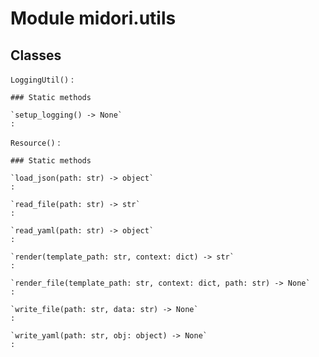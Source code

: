 Module midori.utils
===================

Classes
-------

`LoggingUtil()`
:   

    ### Static methods

    `setup_logging() ‑> None`
    :

`Resource()`
:   

    ### Static methods

    `load_json(path: str) ‑> object`
    :

    `read_file(path: str) ‑> str`
    :

    `read_yaml(path: str) ‑> object`
    :

    `render(template_path: str, context: dict) ‑> str`
    :

    `render_file(template_path: str, context: dict, path: str) ‑> None`
    :

    `write_file(path: str, data: str) ‑> None`
    :

    `write_yaml(path: str, obj: object) ‑> None`
    :